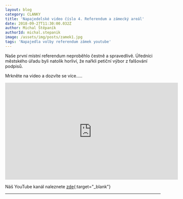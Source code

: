 ```yaml
---
layout: blog
category: CLANKY
title: 'Napajedelské video číslo 4. Referendum a zámecký areál'
date: 2018-09-27T11:30:00.032Z
author: Michal Štěpaník
authorId: michal.stepanik
image: /assets/img/posts/zamek1.jpg
tags: 'Napajedla volby referendum zámek youtube'
---
```


Naše první místní referendum neproběhlo čestně a spravedlivě. Úředníci městského úřadu byli natolik horliví, že nařkli petiční výbor z falšování podpisů.

Mrkněte na video a dozvíte se více.....


<iframe width="560" height="315" src="https://www.youtube.com/embed/qP1DMo0AxqU" frameborder="0" allow="autoplay; encrypted-media" allowfullscreen></iframe>



Náš YouTube kanál naleznete [zde](https://www.youtube.com/channel/UCgoN2Mo3r-xe0iO6N5HRWHA){:target="_blank"}

- - -

